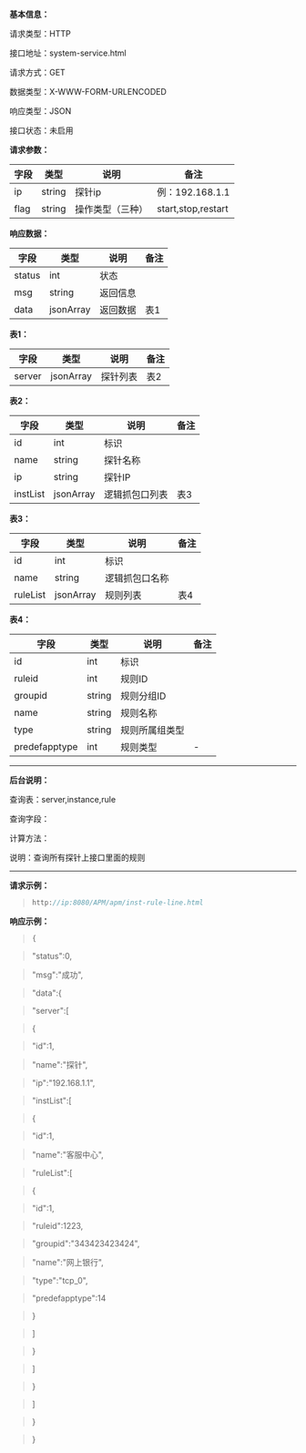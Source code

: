 **基本信息：**

请求类型：HTTP

接口地址：system-service.html

请求方式：GET

数据类型：X-WWW-FORM-URLENCODED

响应类型：JSON

接口状态：未启用

**请求参数：**

| **字段** | **类型** | **说明** | **备注** |
| --- | --- | --- | --- |
| ip| string | 探针ip | 例：192.168.1.1 |
| flag | string | 操作类型（三种） | start,stop,restart |

**响应数据：**


| **字段** | **类型** | **说明** | **备注** |
| --- | --- | --- | --- |
| status | int | 状态 | |
| msg | string | 返回信息 | |
| data | jsonArray | 返回数据 | 表1 |


**表1：**

| **字段** | **类型** | **说明** | **备注** |
| --- | --- | --- | --- |
| server | jsonArray | 探针列表 | 表2 |

**表2：**

| **字段** | **类型** | **说明** | **备注** |
| --- | --- | --- | --- |
| id | int | 标识 | |
| name | string | 探针名称 | |
| ip | string | 探针IP | |
| instList | jsonArray | 逻辑抓包口列表 | 表3 |

**表3：**

| **字段** | **类型** | **说明** | **备注** |
| --- | --- | --- | --- |
| id | int | 标识 | |
| name | string | 逻辑抓包口名称 | |
| ruleList | jsonArray | 规则列表 | 表4 |

**表4：**

| **字段** | **类型** | **说明** | **备注** |
| --- | --- | --- | --- |
| id | int | 标识 | |
| ruleid | int | 规则ID | |
| groupid | string | 规则分组ID | |
| name | string | 规则名称 | |
| type | string | 规则所属组类型 | |
| predefapptype | int | 规则类型 | - |

---

**后台说明：**

查询表：server,instance,rule

查询字段：

计算方法：

说明：查询所有探针上接口里面的规则

---

**请求示例：**

> ```js
> http://ip:8080/APM/apm/inst-rule-line.html
> ```

**响应示例：**

> ```js
> {

> "status":0,

> "msg":"成功",

> "data":{

> "server":[

> {

> "id":1,

> "name":"探针",

> "ip":"192.168.1.1",

> "instList":[

> {

> "id":1,

> "name":"客服中心",

> "ruleList":[

> {

> "id":1,

> "ruleid":1223,

> "groupid":"343423423424",

> "name":"网上银行",

> "type":"tcp_0",

> "predefapptype":14

> }

> ]

> }

> ]

> }

> ]

> }

> }

> ```






